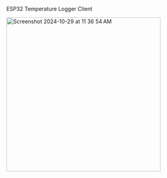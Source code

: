 
ESP32 Temperature Logger Client

<img width="403" alt="Screenshot 2024-10-29 at 11 36 54 AM" src="https://github.com/user-attachments/assets/89aa5435-50fd-429a-81b6-8649c09aa70c">
